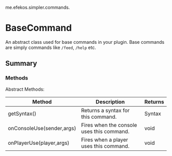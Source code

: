 me.efekos.simpler.commands.
# BaseCommand

An abstract class used for base commands in your plugin. Base commands are simply commands like `/feed`, `/help` etc.

## Summary

### Methods

Abstract Methods:

| Method                    | Description                               | Returns |
|---------------------------|-------------------------------------------|---------|
| getSyntax()               | Returns a syntax for this command.        | Syntax  |
| onConsoleUse(sender,args) | Fires when the console uses this command. | void    |
| onPlayerUse(player,args)  | Fires when a player uses this command.    | void    |